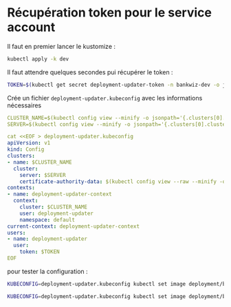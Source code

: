 # Récupération token pour le service account

Il faut en premier lancer le kustomize :

```bash
kubectl apply -k dev
```

Il faut attendre quelques secondes pui récupérer le token :

```bash
TOKEN=$(kubectl get secret deployment-updater-token -n bankwiz-dev -o jsonpath='{.data.token}' | base64 --decode)
```

Crée un fichier `deployment-updater.kubeconfig` avec les informations nécessaires

```yaml	
CLUSTER_NAME=$(kubectl config view --minify -o jsonpath='{.clusters[0].name}')
SERVER=$(kubectl config view --minify -o jsonpath='{.clusters[0].cluster.server}')

cat <<EOF > deployment-updater.kubeconfig
apiVersion: v1
kind: Config
clusters:
- name: $CLUSTER_NAME
  cluster:
    server: $SERVER
    certificate-authority-data: $(kubectl config view --raw --minify -o jsonpath='{.clusters[0].cluster.certificate-authority-data}')
contexts:
- name: deployment-updater-context
  context:
    cluster: $CLUSTER_NAME
    user: deployment-updater
    namespace: default
current-context: deployment-updater-context
users:
- name: deployment-updater
  user:
    token: $TOKEN
EOF
```

pour tester la configuration :

```bash
KUBECONFIG=deployment-updater.kubeconfig kubectl set image deployment/bankwiz-deployment bankwiz-server-container=ghcr.io/jbwittner/bankwiz_server:TAG-IMG -n bankwiz-dev
```

```bash
KUBECONFIG=deployment-updater.kubeconfig kubectl set image deployment/bankwiz-deployment bankwiz-server-container=ghcr.io/jbwittner/bankwiz_server:develop-f1057e4ee24d80137154dad076b312437410dc39 -n bankwiz-dev
```